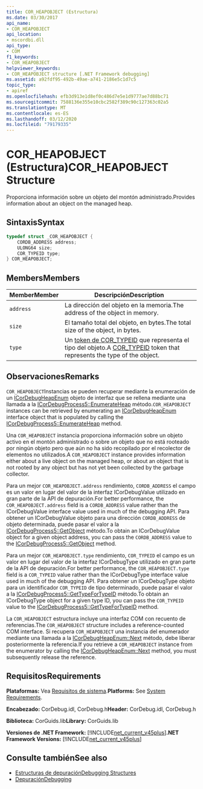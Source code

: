 ```yaml
---
title: COR_HEAPOBJECT (Estructura)
ms.date: 03/30/2017
api_name:
- COR_HEAPOBJECT
api_location:
- mscordbi.dll
api_type:
- COM
f1_keywords:
- COR_HEAPOBJECT
helpviewer_keywords:
- COR_HEAPOBJECT structure [.NET Framework debugging]
ms.assetid: a92fdf95-492b-49ae-a741-2186e5c1d7c5
topic_type:
- apiref
ms.openlocfilehash: efb3d913e1d8ef0c486d7e5e1d9777ae7d88bc71
ms.sourcegitcommit: 7588136e355e10cbc2582f389c90c127363c02a5
ms.translationtype: MT
ms.contentlocale: es-ES
ms.lasthandoff: 03/12/2020
ms.locfileid: "79179335"
---
```

# <a name="cor_heapobject-structure"></a><span data-ttu-id="45a46-102">COR_HEAPOBJECT (Estructura)</span><span class="sxs-lookup"><span data-stu-id="45a46-102">COR_HEAPOBJECT Structure</span></span>
<span data-ttu-id="45a46-103">Proporciona información sobre un objeto del montón administrado.</span><span class="sxs-lookup"><span data-stu-id="45a46-103">Provides information about an object on the managed heap.</span></span>  
  
## <a name="syntax"></a><span data-ttu-id="45a46-104">Sintaxis</span><span class="sxs-lookup"><span data-stu-id="45a46-104">Syntax</span></span>  
  
```cpp  
typedef struct _COR_HEAPOBJECT {  
    CORDB_ADDRESS address;
    ULONG64 size;
    COR_TYPEID type;
} COR_HEAPOBJECT;  
```  
  
## <a name="members"></a><span data-ttu-id="45a46-105">Members</span><span class="sxs-lookup"><span data-stu-id="45a46-105">Members</span></span>  
  
|<span data-ttu-id="45a46-106">Member</span><span class="sxs-lookup"><span data-stu-id="45a46-106">Member</span></span>|<span data-ttu-id="45a46-107">Descripción</span><span class="sxs-lookup"><span data-stu-id="45a46-107">Description</span></span>|  
|------------|-----------------|  
|`address`|<span data-ttu-id="45a46-108">La dirección del objeto en la memoria.</span><span class="sxs-lookup"><span data-stu-id="45a46-108">The address of the object in memory.</span></span>|  
|`size`|<span data-ttu-id="45a46-109">El tamaño total del objeto, en bytes.</span><span class="sxs-lookup"><span data-stu-id="45a46-109">The total size of the object, in bytes.</span></span>|  
|`type`|<span data-ttu-id="45a46-110">Un [token de COR_TYPEID](cor-typeid-structure.md) que representa el tipo del objeto.</span><span class="sxs-lookup"><span data-stu-id="45a46-110">A [COR_TYPEID](cor-typeid-structure.md) token that represents the type of the object.</span></span>|  
  
## <a name="remarks"></a><span data-ttu-id="45a46-111">Observaciones</span><span class="sxs-lookup"><span data-stu-id="45a46-111">Remarks</span></span>  
 <span data-ttu-id="45a46-112">`COR_HEAPOBJECT`Instancias se pueden recuperar mediante la enumeración de un [ICorDebugHeapEnum](icordebugheapenum-interface.md) objeto de interfaz que se rellena mediante una llamada a la [ICorDebugProcess5::EnumerateHeap](icordebugprocess5-enumerateheap-method.md) método.</span><span class="sxs-lookup"><span data-stu-id="45a46-112">`COR_HEAPOBJECT` instances can be retrieved by enumerating an [ICorDebugHeapEnum](icordebugheapenum-interface.md) interface object that is populated by calling the [ICorDebugProcess5::EnumerateHeap](icordebugprocess5-enumerateheap-method.md) method.</span></span>  
  
 <span data-ttu-id="45a46-113">Una `COR_HEAPOBJECT` instancia proporciona información sobre un objeto activo en el montón administrado o sobre un objeto que no está rooteado por ningún objeto pero que aún no ha sido recopilado por el recolector de elementos no utilizados.</span><span class="sxs-lookup"><span data-stu-id="45a46-113">A `COR_HEAPOBJECT` instance provides information either about a live object on the managed heap, or about an object that is not rooted by any object but has not yet been collected by the garbage collector.</span></span>  
  
 <span data-ttu-id="45a46-114">Para un mejor `COR_HEAPOBJECT.address` rendimiento, `CORDB_ADDRESS` el campo es un valor en lugar del valor de la interfaz ICorDebugValue utilizado en gran parte de la API de depuración.</span><span class="sxs-lookup"><span data-stu-id="45a46-114">For better performance, the `COR_HEAPOBJECT.address` field is a `CORDB_ADDRESS` value rather than the ICorDebugValue interface value used in much of the debugging API.</span></span> <span data-ttu-id="45a46-115">Para obtener un ICorDebugValue objeto para una dirección `CORDB_ADDRESS` de objeto determinada, puede pasar el valor a la [ICorDebugProcess5::GetObject](icordebugprocess5-getobject-method.md) método.</span><span class="sxs-lookup"><span data-stu-id="45a46-115">To obtain an ICorDebugValue object for a given object address, you can pass the `CORDB_ADDRESS` value to the [ICorDebugProcess5::GetObject](icordebugprocess5-getobject-method.md) method.</span></span>  
  
 <span data-ttu-id="45a46-116">Para un mejor `COR_HEAPOBJECT.type` rendimiento, `COR_TYPEID` el campo es un valor en lugar del valor de la interfaz ICorDebugType utilizado en gran parte de la API de depuración.</span><span class="sxs-lookup"><span data-stu-id="45a46-116">For better performance, the `COR_HEAPOBJECT.type` field is a `COR_TYPEID` value rather than the ICorDebugType interface value used in much of the debugging API.</span></span> <span data-ttu-id="45a46-117">Para obtener un ICorDebugType objeto para un identificador `COR_TYPEID` de tipo determinado, puede pasar el valor a la [ICorDebugProcess5::GetTypeForTypeID](icordebugprocess5-gettypefortypeid-method.md) método.</span><span class="sxs-lookup"><span data-stu-id="45a46-117">To obtain an ICorDebugType object for a given type ID, you can pass the `COR_TYPEID` value to the [ICorDebugProcess5::GetTypeForTypeID](icordebugprocess5-gettypefortypeid-method.md) method.</span></span>  
  
 <span data-ttu-id="45a46-118">La `COR_HEAPOBJECT` estructura incluye una interfaz COM con recuento de referencias.</span><span class="sxs-lookup"><span data-stu-id="45a46-118">The `COR_HEAPOBJECT` structure includes a reference-counted COM interface.</span></span> <span data-ttu-id="45a46-119">Si recupera `COR_HEAPOBJECT` una instancia del enumerador mediante una llamada a la [ICorDebugHeapEnum::Next](icordebugheapenum-next-method.md) método, debe liberar posteriormente la referencia.</span><span class="sxs-lookup"><span data-stu-id="45a46-119">If you retrieve a `COR_HEAPOBJECT` instance from the enumerator by calling the [ICorDebugHeapEnum::Next](icordebugheapenum-next-method.md) method, you must subsequently release the reference.</span></span>  
  
## <a name="requirements"></a><span data-ttu-id="45a46-120">Requisitos</span><span class="sxs-lookup"><span data-stu-id="45a46-120">Requirements</span></span>  
 <span data-ttu-id="45a46-121">**Plataformas:** Vea [Requisitos de sistema](../../get-started/system-requirements.md).</span><span class="sxs-lookup"><span data-stu-id="45a46-121">**Platforms:** See [System Requirements](../../get-started/system-requirements.md).</span></span>  
  
 <span data-ttu-id="45a46-122">**Encabezado:** CorDebug.idl, CorDebug.h</span><span class="sxs-lookup"><span data-stu-id="45a46-122">**Header:** CorDebug.idl, CorDebug.h</span></span>  
  
 <span data-ttu-id="45a46-123">**Biblioteca:** CorGuids.lib</span><span class="sxs-lookup"><span data-stu-id="45a46-123">**Library:** CorGuids.lib</span></span>  
  
 <span data-ttu-id="45a46-124">**Versiones de .NET Framework:** [!INCLUDE[net_current_v45plus](../../../../includes/net-current-v45plus-md.md)]</span><span class="sxs-lookup"><span data-stu-id="45a46-124">**.NET Framework Versions:** [!INCLUDE[net_current_v45plus](../../../../includes/net-current-v45plus-md.md)]</span></span>  
  
## <a name="see-also"></a><span data-ttu-id="45a46-125">Consulte también</span><span class="sxs-lookup"><span data-stu-id="45a46-125">See also</span></span>

- [<span data-ttu-id="45a46-126">Estructuras de depuración</span><span class="sxs-lookup"><span data-stu-id="45a46-126">Debugging Structures</span></span>](debugging-structures.md)
- [<span data-ttu-id="45a46-127">Depuración</span><span class="sxs-lookup"><span data-stu-id="45a46-127">Debugging</span></span>](index.md)
